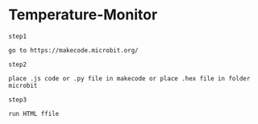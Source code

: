# Temperature-Monitor
```
step1

go to https://makecode.microbit.org/
```

```
step2

place .js code or .py file in makecode or place .hex file in folder microbit
```

```
step3

run HTML ffile
```

